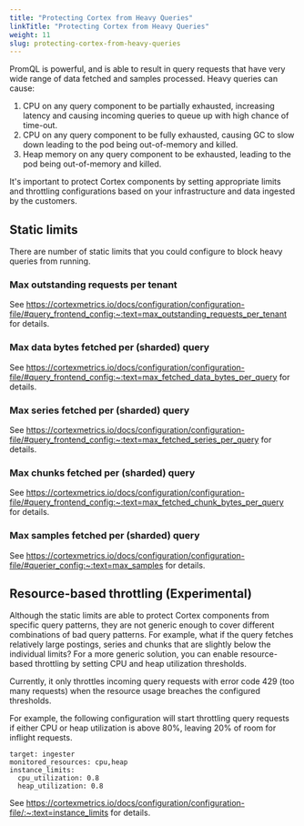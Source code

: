 ```yaml
---
title: "Protecting Cortex from Heavy Queries"
linkTitle: "Protecting Cortex from Heavy Queries"
weight: 11
slug: protecting-cortex-from-heavy-queries
---
```


PromQL is powerful, and is able to result in query requests that have very wide range of data fetched and samples processed. Heavy queries can cause:

1. CPU on any query component to be partially exhausted, increasing latency and causing incoming queries to queue up with high chance of time-out.
2. CPU on any query component to be fully exhausted, causing GC to slow down leading to the pod being out-of-memory and killed.
3. Heap memory on any query component to be exhausted, leading to the pod being out-of-memory and killed.

It's important to protect Cortex components by setting appropriate limits and throttling configurations based on your infrastructure and data ingested by the customers.

## Static limits

There are number of static limits that you could configure to block heavy queries from running.

### Max outstanding requests per tenant

See https://cortexmetrics.io/docs/configuration/configuration-file/#query_frontend_config:~:text=max_outstanding_requests_per_tenant for details.

### Max data bytes fetched per (sharded) query

See https://cortexmetrics.io/docs/configuration/configuration-file/#query_frontend_config:~:text=max_fetched_data_bytes_per_query for details.

### Max series fetched per (sharded) query

See https://cortexmetrics.io/docs/configuration/configuration-file/#query_frontend_config:~:text=max_fetched_series_per_query for details.

### Max chunks fetched per (sharded) query

See https://cortexmetrics.io/docs/configuration/configuration-file/#query_frontend_config:~:text=max_fetched_chunk_bytes_per_query for details.

### Max samples fetched per (sharded) query

See https://cortexmetrics.io/docs/configuration/configuration-file/#querier_config:~:text=max_samples for details.

## Resource-based throttling (Experimental)

Although the static limits are able to protect Cortex components from specific query patterns, they are not generic enough to cover different combinations of bad query patterns. For example, what if the query fetches relatively large postings, series and chunks that are slightly below the individual limits? For a more generic solution, you can enable resource-based throttling by setting CPU and heap utilization thresholds.

Currently, it only throttles incoming query requests with error code 429 (too many requests) when the resource usage breaches the configured thresholds.

For example, the following configuration will start throttling query requests if either CPU or heap utilization is above 80%, leaving 20% of room for inflight requests.

```
target: ingester
monitored_resources: cpu,heap
instance_limits:
  cpu_utilization: 0.8
  heap_utilization: 0.8
```

See https://cortexmetrics.io/docs/configuration/configuration-file/:~:text=instance_limits for details.